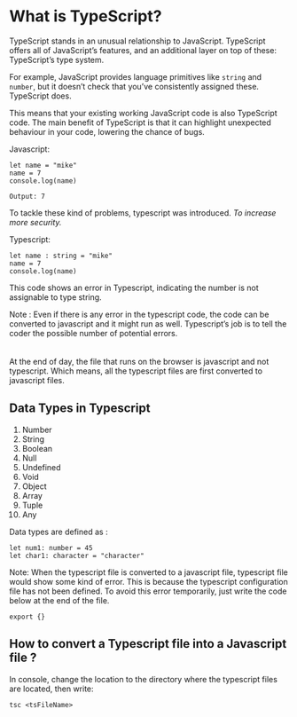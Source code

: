 
# What is TypeScript?

TypeScript stands in an unusual relationship to JavaScript. TypeScript offers all of JavaScript’s features, and an additional layer on top of these: TypeScript’s type system.

For example, JavaScript provides language primitives like `string` and `number`, but it doesn’t check that you’ve consistently assigned these. TypeScript does.

This means that your existing working JavaScript code is also TypeScript code. The main benefit of TypeScript is that it can highlight unexpected behaviour in your code, lowering the chance of bugs.

Javascript:

	


```
let name = "mike"
name = 7
console.log(name)

Output: 7
```


To tackle these kind of problems, typescript was introduced. _To increase more security._

Typescript:


```
let name : string = "mike"
name = 7
console.log(name) 
```


This code shows an error in Typescript, indicating the number is not assignable to type string.

Note : Even if there is any error in the typescript code, the code can be converted to javascript and it might run as well. Typescript’s job is to tell the coder the possible number of potential errors.  \
 \
 \
At the end of day, the file that runs on the browser is javascript and not typescript. Which means, all the typescript files are first converted to javascript files.


## Data Types in Typescript



1. Number
2. String
3. Boolean
4. Null
5. Undefined
6. Void
7. Object
8. Array
9. Tuple
10. Any

Data types are defined as : 


```
let num1: number = 45
let char1: character = "character" 
```


Note: When the typescript file is converted to a javascript file, typescript file would show some kind of error. This is because the typescript configuration file has not been defined. To avoid this error temporarily, just write the code below at the end of the file.


```
export {}
```


## How to convert a Typescript file into a Javascript file ?

In console, change the location to the directory where the typescript files are located, then write:

  <tr>
   <td>

```
tsc <tsFileName>
```


   </td>
  </tr>